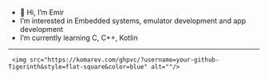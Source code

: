 - 👋 Hi, I’m Emir
-  I’m interested in Embedded systems, emulator development and app development
-  I’m currently learning C, C++, Kotlin

--------------------------------
     <img src="https://komarev.com/ghpvc/?username=your-github-Tigerinth&style=flat-square&color=blue" alt=""/>

<!---
Tigerinth/Tigerinth is a ✨ special ✨ repository because its `README.md` (this file) appears on your GitHub profile.
You can click the Preview link to take a look at your changes.
--->

